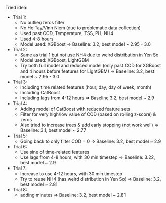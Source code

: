 Tried idea:
- Trial 1:
    + No outlier/zeros filter 
    + No Ho Tay/Vinh Niem (due to problematic data collection)
    + Used past COD, Temperature, TSS, PH, NH4
    + Used 4-8 hours
    + Model used: XGBoost
    => Baseline: 3.2, best model ~ 2.95 - 3.0
- Trial 2: 
    + Same as trial 1 but not use NH4 due to weird distribution in Yen So
    + Model used: XGBoost, LightGBM
    + Try both full model and reduced model (only past COD for XGBoost and 4 hours before features for LightGBM)
    => Baseline: 3.2, best model ~ 2.95 - 3.0
- Trial 3: 
    + Including time related features (hour, day, day of week, month)
    + Including CatBoost
    + Including lags from 4-12 hours
    => Baseline 3.2, best model ~ 2.9
- Trial 4:
    + Adding model of CatBoost with reduced feature sets
    + Filter for very high/low value of COD (based on rolling z-score) & zeros
    + Also tried to increase trees & add early stopping (not work well)
    => Baseline: 3.1, best model ~ 2.77
- Trial 5:
    + Going back to only filter COD = 0
    => Baseline: 3.2, best model ~ 2.9
- Trial 6:
    + Use sine of time-related features
    + Use lags from 4-8 hours, with 30 min timestep
    => Baseline: 3.22, best model ~ 2.9
- Trial 7:
    + Increase to use 4-12 hours, with 30 min timestep
    + Try to reuse NH4 (has weird distribution in Yen So)
    => Baseline: 3.2, best model ~ 2.81
- Trial 8:
    + adding minutes
    => Baseline: 3.2, best model ~ 2.81